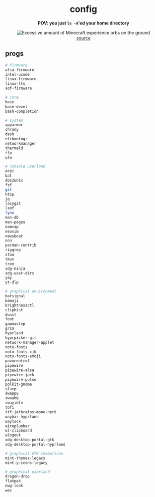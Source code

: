 <div align="center">

# config

**POV: you just `ls -A`'ed your home directory**

![Excessive amount of Minecraft experience orbs on the ground](https://static.wikia.nocookie.net/minecraft_gamepedia/images/0/04/ExcessiveExperienceOrbs.png/revision/latest?cb=20110918084010)\
[source](https://minecraft.fandom.com/wiki/Experience?file=ExcessiveExperienceOrbs.png)

</div>

## progs

```sh
# firmware
alsa-firmware
intel-ucode
linux-firmware
linux-lts
sof-firmware

# core
base
base-devel
bash-completion

# system
apparmor
chrony
dash
efibootmgr
networkmanager
thermald
tlp
ufw

# console userland
acpi
bat
dos2unix
fzf
git
htop
jq
lazygit
lsof
lynx
man-db
man-pages
namcap
neovim
newsboat
nnn
pacman-contrib
ripgrep
stow
tmux
tree
xdg-ninja
xdg-user-dirs
yay
yt-dlp

# graphical environment
batsignal
bemoji
brightnessctl
cliphist
dunst
foot
gammastep
grim
hyprland
hyprpicker-git
network-manager-applet
noto-fonts
noto-fonts-cjk
noto-fonts-emoji
pavucontrol
pipewire
pipewire-alsa
pipewire-jack
pipewire-pulse
polkit-gnome
slurp
swappy
swaybg
swayidle
tofi
ttf-jetbrains-mono-nerd
waybar-hyprland
waylock
wireplumber
wl-clipboard
wlogout
xdg-desktop-portal-gtk
xdg-desktop-portal-hyprland

# graphical GTK theme/icon
mint-themes-legacy
mint-y-icons-legacy

# graphical userland
dragon-drop
flatpak
nwg-look
wev
```
